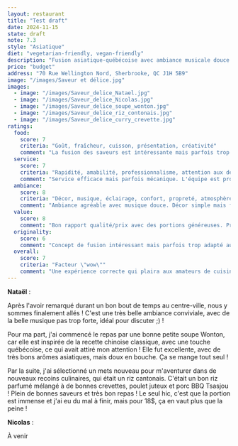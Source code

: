 ```yaml
---
layout: restaurant
title: "Test draft"
date: 2024-11-15
state: draft
note: 7.3
style: "Asiatique"
diet: "vegetarian-friendly, vegan-friendly"
description: "Fusion asiatique-québécoise avec ambiance musicale douce et prix abordables."
price: "budget"
address: "70 Rue Wellington Nord, Sherbrooke, QC J1H 5B9"
image: "/images/Saveur et délice.jpg"
images:
  - image: "/images/Saveur_delice_Natael.jpg"
  - image: "/images/Saveur_delice_Nicolas.jpg"
  - image: "/images/Saveur_delice_soupe_wonton.jpg"
  - image: "/images/Saveur_delice_riz_contonais.jpg"
  - image: "/images/Saveur_delice_curry_crevette.jpg"
ratings:
  food:
    score: 7
    criteria: "Goût, fraîcheur, cuisson, présentation, créativité"
    comment: "La fusion des saveurs est intéressante mais parfois trop douce. Les ingrédients sont frais mais certaines recettes manquent de caractère asiatique."
  service:
    score: 7
    criteria: "Rapidité, amabilité, professionnalisme, attention aux détails"
    comment: "Service efficace mais parfois mécanique. L'équipe est professionnelle mais manque de chaleur humaine."
  ambiance:
    score: 8
    criteria: "Décor, musique, éclairage, confort, propreté, atmosphère générale"
    comment: "Ambiance agréable avec musique douce. Décor simple mais fonctionnel. L'établissement est bien entretenu."
  value:
    score: 8
    comment: "Bon rapport qualité/prix avec des portions généreuses. Prix raisonnables pour le centre-ville."
  originality:
    score: 6
    comment: "Concept de fusion intéressant mais parfois trop adapté au goût local. Manque d'audace dans les combinaisons."
  overall:
    score: 7
    criteria: "Facteur \"wow\""
    comment: "Une expérience correcte qui plaira aux amateurs de cuisine douce, mais manque de personnalité et d'authenticité."
---
```


**Nataël** :

Après l'avoir remarqué durant un bon bout de temps au centre-ville, nous y sommes finalement allés ! C'est une très belle ambiance conviviale, avec de la belle musique pas trop forte, idéal pour discuter ;) !

Pour ma part, j'ai commencé le repas par une bonne petite soupe Wonton, car elle est inspirée de la recette chinoise classique, avec une touche québécoise, ce qui avait attiré mon attention ! Elle fut excellente, avec de très bons arômes asiatiques, mais doux en bouche. Ça se mange tout seul !

Par la suite, j'ai sélectionné un mets nouveau pour m'aventurer dans de nouveaux recoins culinaires, qui était un riz cantonais. C'était un bon riz parfumé mélangé à de bonnes crevettes, poulet juteux et porc BBQ Tsasjou ! Plein de bonnes saveurs et très bon repas ! Le seul hic, c'est que la portion est immense et j'ai eu du mal à finir, mais pour 18$, ça en vaut plus que la peine !

**Nicolas** :

À venir 